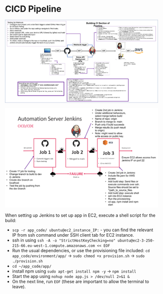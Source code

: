 # CICD Pipeline

![CICD Pipeline](../diagrams/CICD_Pipeline.png)

![Automating merge and delivery in Jenkins](../diagrams/Automating_merges_and_delivery.png)

When setting up Jenkins to set up app in EC2, execute a shell script for the build:
- `scp -r app_code/ ubuntu@ec2_instance_IP:` - you can find the relevant IP from ssh command under SSH client tab for EC2 instance.
- ssh in using `ssh -A -o "StrictHostKeyChecking=no" ubuntu@ec2-3-250-215-66.eu-west-1.compute.amazonaws.com << EOF`
- Run the usual dependencies, or use the provisioning file included: `cd app_code/environment/app/` -> `sudo chmod +x provision.sh` -> `sudo ./provision.sh`
- `cd ~/app_code/app/`
- install npm using `sudo apt-get install npm -y` -> `npm install`
- Start the app using `nohup node app.js > /dev/null 2>&1 &`
- On the next line, run `EOF` (these are important to allow the terminal to leave).